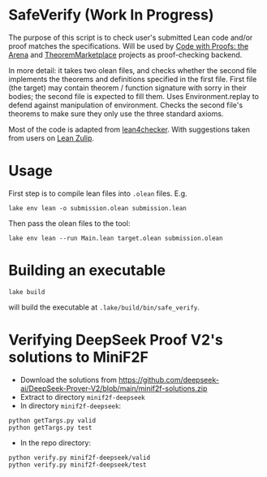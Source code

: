 # SafeVerify (Work In Progress)

The purpose of this script is to check user's submitted Lean code and/or proof matches the specifications. Will be used by  [Code with Proofs: the Arena](https://github.com/GasStationManager/CodeProofTheArena)
and [TheoremMarketplace](https://github.com/wadimiusz/lean-contract-interact) projects as proof-checking backend. 

In more detail: it takes two olean files, and checks whether the second file
implements the theorems and definitions specified in the first file.
First file (the target) may contain theorem / function signature with sorry in their bodies;
the second file is expected to fill them.
Uses Environment.replay to defend against manipulation of environment.
Checks the second file's theorems to make sure they only use the three standard axioms.

Most of the code is adapted from [lean4checker](https://github.com/leanprover/lean4checker/). With suggestions taken from users on [Lean Zulip](https://leanprover.zulipchat.com/).


# Usage

First step is to compile lean files into `.olean` files. E.g.
```
lake env lean -o submission.olean submission.lean
```
Then pass the olean files to the tool:
```
lake env lean --run Main.lean target.olean submission.olean
```

# Building an executable

```
lake build
```
will build the executable at `.lake/build/bin/safe_verify`.

# Verifying DeepSeek Proof V2's solutions to MiniF2F

- Download the solutions from https://github.com/deepseek-ai/DeepSeek-Prover-V2/blob/main/minif2f-solutions.zip
- Extract to directory `minif2f-deepseek`
- In directory `minif2f-deepseek`: 
```
python getTargs.py valid
python getTargs.py test
```
- In the repo directory:
```
python verify.py minif2f-deepseek/valid
python verify.py minif2f-deepseek/test
```

